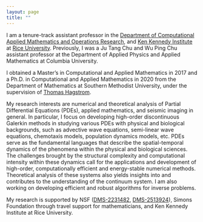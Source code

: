 ```yaml
---
layout: page
title: ""
---
```


I am a tenure-track assistant professor in the [Department of Computational Applied Mathematics and Operations Research](https://cmor.rice.edu), and [Ken Kennedy Institute](https://kenkennedy.rice.edu) at [Rice University](https://www.rice.edu). Previously, I was a Ju Tang Chu and Wu Ping Chu assistant professor at the Department of Applied Physics and Applied Mathematics at Columbia University.

I obtained a Master’s in Computational and Applied Mathematics in 2017 and a Ph.D. in Computational and Applied Mathematics in 2020 from the Department of Mathematics at Southern Methodist University, under the supervision of [Thomas Hagstrom](https://www.smu.edu/Dedman/Academics/Departments/Math/People/Faculty/ThomasHagstrom).

My research interests are numerical and theoretical analysis of Partial Differential Equations (PDEs), applied mathematics, and seismic imaging in general. In particular, I focus on developing high-order discontinuous Galerkin methods in studying various PDEs with physical and biological backgrounds, such as advective wave equations, semi-linear wave equations, chemotaxis models, population dynamics models, etc. PDEs serve as the fundamental languages that describe the spatial-temporal dynamics of the phenomena within the physical and biological sciences. The challenges brought by the structural complexity and computational intensity within these dynamics call for the applications and development of high-order, computationally efficient and energy-stable numerical methods. Theoretical analysis of these systems also yields insights into and contributes to the understanding of the continuum system. I am also working on developing efficient and robust algorithms for inverse problems.

My research is supported by NSF ([DMS-2231482](https://www.nsf.gov/awardsearch/showAward?AWD_ID=2231482&HistoricalAwards=false), [DMS-2513924](https://www.nsf.gov/awardsearch/showAward?AWD_ID=2513924&HistoricalAwards=false)), Simons Foundation through travel support for mathematicians, and Ken Kennedy Institute at Rice University.



